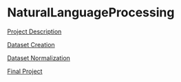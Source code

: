 # NaturalLanguageProcessing

[Project Description](https://github.com/Gewles/NaturalLanguageProcessing/blob/main/Project%20Description/Project_Description.md)

[Dataset Creation](https://github.com/Gewles/NaturalLanguageProcessing/blob/main/Dataset%20Creation/Dataset.md)

[Dataset Normalization](https://github.com/Gewles/NaturalLanguageProcessing/tree/main/Dataset%20Normalization)


[Final Project](https://github.com/Gewles/NaturalLanguageProcessing/blob/main/finalproject/Scam%20Reduction%20Analysis%20-%20Lewis_Final_Project.pdf)
